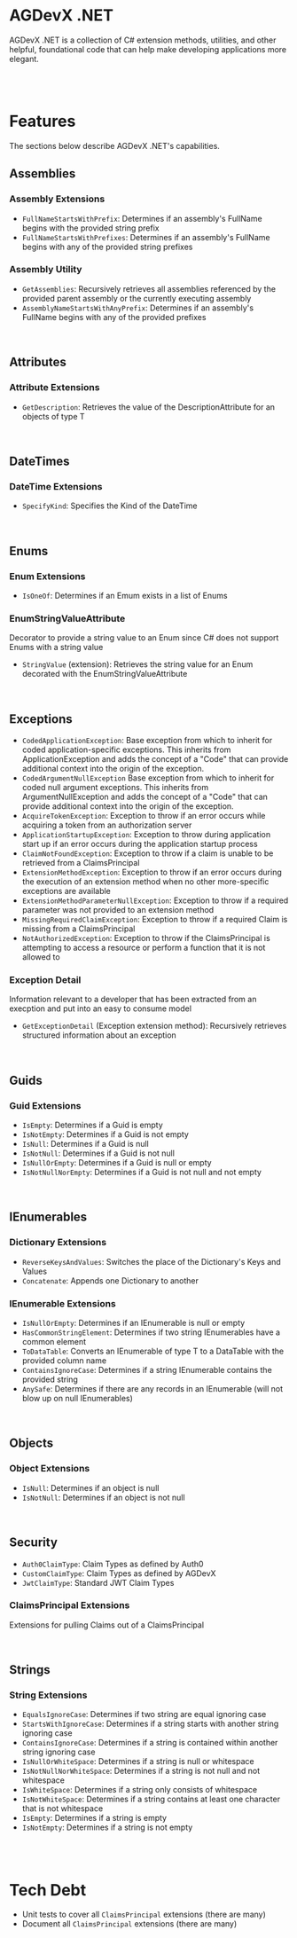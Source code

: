 # AGDevX .NET

AGDevX .NET is a collection of C# extension methods, utilities, and other helpful, foundational code that can help make developing applications more elegant.

<br />
<br />

# Features

The sections below describe AGDevX .NET's capabilities.

## Assemblies

### Assembly Extensions

- `FullNameStartsWithPrefix`: Determines if an assembly's FullName begins with the provided string prefix
- `FullNameStartsWithPrefixes`: Determines if an assembly's FullName begins with any of the provided string prefixes

### Assembly Utility

- `GetAssemblies`: Recursively retrieves all assemblies referenced by the provided parent assembly or the currently executing assembly
- `AssemblyNameStartsWithAnyPrefix`: Determines if an assembly's FullName begins with any of the provided prefixes

<br />

## Attributes

### Attribute Extensions

- `GetDescription`: Retrieves the value of the DescriptionAttribute for an objects of type T

<br />

## DateTimes

### DateTime Extensions

- `SpecifyKind`: Specifies the Kind of the DateTime

<br />

## Enums

### Enum Extensions

- `IsOneOf`: Determines if an Emum exists in a list of Enums

### EnumStringValueAttribute

Decorator to provide a string value to an Enum since C# does not support Enums with a string value

- `StringValue` (extension): Retrieves the string value for an Enum decorated with the EnumStringValueAttribute

<br />

## Exceptions

- `CodedApplicationException`: Base exception from which to inherit for coded application-specific exceptions. This inherits from ApplicationException and adds the concept of a "Code" that can provide additional context into the origin of the exception.
- `CodedArgumentNullException` Base exception from which to inherit for coded null argument exceptions. This inherits from ArgumentNullException and adds the concept of a "Code" that can provide additional context into the origin of the exception.
- `AcquireTokenException`: Exception to throw if an error occurs while acquiring a token from an authorization server
- `ApplicationStartupException`: Exception to throw during application start up if an error occurs during the application startup process
- `ClaimNotFoundException`: Exception to throw if a claim is unable to be retrieved from a ClaimsPrincipal
- `ExtensionMethodException`: Exception to throw if an error occurs during the execution of an extension method when no other more-specific exceptions are available
- `ExtensionMethodParameterNullException`: Exception to throw if a required parameter was not provided to an extension method
- `MissingRequiredClaimException`: Exception to throw if a required Claim is missing from a ClaimsPrincipal
- `NotAuthorizedException`: Exception to throw if the ClaimsPrincipal is attempting to access a resource or perform a function that it is not allowed to

### Exception Detail

Information relevant to a developer that has been extracted from an execption and put into an easy to consume model

- `GetExceptionDetail` (Exception extension method): Recursively retrieves structured information about an exception

<br />

## Guids

### Guid Extensions

- `IsEmpty`: Determines if a Guid is empty
- `IsNotEmpty`: Determines if a Guid is not empty
- `IsNull`: Determines if a Guid is null
- `IsNotNull`: Determines if a Guid is not null
- `IsNullOrEmpty`: Determines if a Guid is null or empty
- `IsNotNullNorEmpty`: Determines if a Guid is not null and not empty

<br />

## IEnumerables

### Dictionary Extensions

- `ReverseKeysAndValues`: Switches the place of the Dictionary's Keys and Values
- `Concatenate`: Appends one Dictionary to another

### IEnumerable Extensions

- `IsNullOrEmpty`: Determines if an IEnumerable is null or empty
- `HasCommonStringElement`: Determines if two string IEnumerables have a common element
- `ToDataTable`: Converts an IEnumerable of type T to a DataTable with the provided column name
- `ContainsIgnoreCase`: Determines if a string IEnumerable contains the provided string
- `AnySafe`: Determines if there are any records in an IEnumerable (will not blow up on null IEnumerables)

<br />

## Objects

### Object Extensions

- `IsNull`: Determines if an object is null
- `IsNotNull`: Determines if an object is not null

<br />

## Security

- `Auth0ClaimType`: Claim Types as defined by Auth0
- `CustomClaimType`: Claim Types as defined by AGDevX
- `JwtClaimType`: Standard JWT Claim Types

### ClaimsPrincipal Extensions

Extensions for pulling Claims out of a ClaimsPrincipal

<br />

## Strings

### String Extensions

- `EqualsIgnoreCase`: Determines if two string are equal ignoring case
- `StartsWithIgnoreCase`: Determines if a string starts with another string ignoring case
- `ContainsIgnoreCase`: Determines if a string is contained within another string ignoring case
- `IsNullOrWhiteSpace`: Determines if a string is null or whitespace
- `IsNotNullNorWhiteSpace`: Determines if a string is not null and not whitespace
- `IsWhiteSpace`: Determines if a string only consists of whitespace
- `IsNotWhiteSpace`: Determines if a string contains at least one character that is not whitespace
- `IsEmpty`: Determines if a string is empty
- `IsNotEmpty`: Determines if a string is not empty

<br />
<br />

# Tech Debt

- Unit tests to cover all `ClaimsPrincipal` extensions (there are many)
- Document all `ClaimsPrincipal` extensions (there are many)
